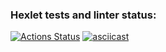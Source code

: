 ### Hexlet tests and linter status:
[![Actions Status](https://github.com/altwazar/go-project-242/actions/workflows/hexlet-check.yml/badge.svg)](https://github.com/altwazar/go-project-242/actions)
[![asciicast](https://asciinema.org/a/<ID>.svg)](https://asciinema.org/a/<ID>)
